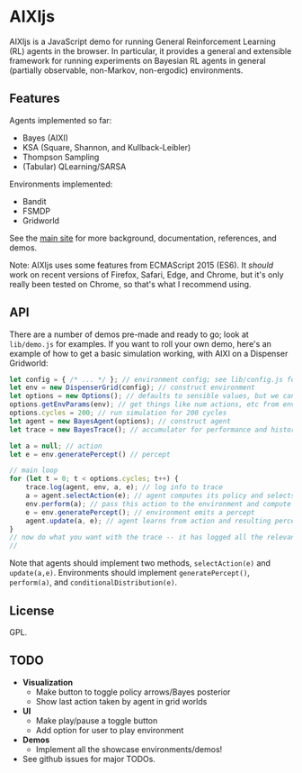 # AIXIjs
AIXIjs is a JavaScript demo for running General Reinforcement Learning (RL) agents in the browser. In particular, it provides a general and extensible framework for running experiments on Bayesian RL agents in general (partially observable, non-Markov, non-ergodic) environments.

## Features
Agents implemented so far:
- Bayes (AIXI)
- KSA (Square, Shannon, and Kullback-Leibler)
- Thompson Sampling
- (Tabular) QLearning/SARSA

Environments implemented:
- Bandit
- FSMDP
- Gridworld

See the [main site](http://aslanides.github.io/aixijs) for more background, documentation, references, and demos.

Note: AIXIjs uses some features from ECMAScript 2015 (ES6). It *should* work on recent versions of Firefox, Safari, Edge, and Chrome, but it's only really been tested on Chrome, so that's what I recommend using.

## API
There are a number of demos pre-made and ready to go; look at `lib/demo.js` for examples. If you want to roll your own demo, here's an example of how to get a basic simulation working, with AIXI on a Dispenser Gridworld:

```javascript
let config = { /* ... */ }; // environment config; see lib/config.js for examples
let env = new DispenserGrid(config); // construct environment
let options = new Options(); // defaults to sensible values, but we can change them
options.getEnvParams(env); // get things like num actions, etc from environment
options.cycles = 200; // run simulation for 200 cycles
let agent = new BayesAgent(options); // construct agent
let trace = new BayesTrace(); // accumulator for performance and history

let a = null; // action
let e = env.generatePercept() // percept

// main loop
for (let t = 0; t < options.cycles; t++) {
	trace.log(agent, env, a, e); // log info to trace
	a = agent.selectAction(e); // agent computes its policy and selects an action
	env.perform(a); // pass this action to the environment and compute dynamics
	e = env.generatePercept(); // environment emits a percept
	agent.update(a, e); // agent learns from action and resulting percept
}
// now do what you want with the trace -- it has logged all the relevant data
//
```

Note that agents should implement two methods, `selectAction(e)` and `update(a,e)`. Environments should implement `generatePercept()`, `perform(a)`, and `conditionalDistribution(e)`.

## License
GPL.

## TODO
- **Visualization**
	- Make button to toggle policy arrows/Bayes posterior
	- Show last action taken by agent in grid worlds
- **UI**
    - Make play/pause a toggle button
	- Add option for user to play environment
- **Demos**
    - Implement all the showcase environments/demos!
- See github issues for major TODOs.
